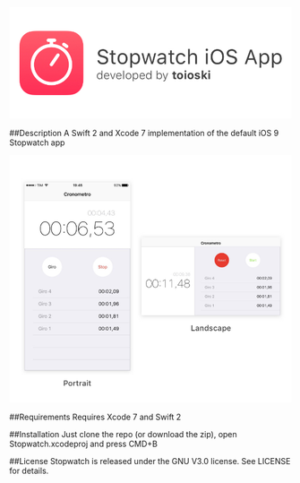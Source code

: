 ![iOS Stopwatch by toioski](docs/banner.jpg)

##Description
A Swift 2 and Xcode 7 implementation of the default iOS 9 Stopwatch app

![iOS Stopwatch by toioski](docs/screen.jpg)

##Requirements
Requires Xcode 7 and Swift 2

##Installation
Just clone the repo (or download the zip), open Stopwatch.xcodeproj and press CMD+B 

##License
Stopwatch is released under the GNU V3.0 license. See LICENSE for details.
